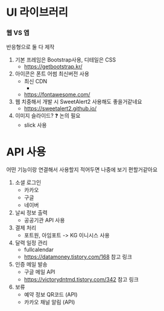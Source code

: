 # UI 라이브러리

### 웹 VS 앱
반응형으로 둘 다 제작

1. 기본 프레임은 Bootstrap사용, 디테일은 CSS
    - https://getbootstrap.kr/
2. 아이콘은 폰트 어썸 최신버전 사용
    - 최신 CDN
        - <script src="https://kit.fontawesome.com/e1baf9e274.js" crossorigin="anonymous"></script>
    - https://fontawesome.com/
3. 웹 치중해서 개발 시 SweetAlert2 사용해도 좋을거같네요
    - https://sweetalert2.github.io/
4. 이미지 슬라이드?  ❓ 논의 필요
    - slick 사용

# API 사용
어떤 기능이랑 연결해서 사용할지 적어두면 나중에 보기 편할거같아요

1. 소셜 로그인
    - 카카오
    - 구글
    - 네이버
2. 날씨 정보 출력
    - 공공기관 API 사용
3. 결제 처리
    - 포트원, 아임포트 -> KG 이니시스 사용
4. 달력 일정 관리
    - fullcalendar
    - https://datamoney.tistory.com/168 참고 링크
5. 인증 메일 발송
    - 구글 메일 API
    - https://victorydntmd.tistory.com/342 참고 링크
6. 보류
    - 예약 정보 QR코드 (API)
    - 카카오 채널 알림 (API)